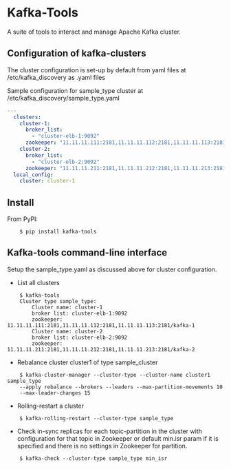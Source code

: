 # Kafka-Tools

A suite of tools to interact and manage Apache Kafka cluster.

## Configuration of kafka-clusters

The cluster configuration is set-up by default from yaml files at /etc/kafka_discovery as <cluster-type>.yaml files

Sample configuration for sample_type cluster at /etc/kafka_discovery/sample_type.yaml

```yaml
---
  clusters:
    cluster-1:
      broker_list:
        - "cluster-elb-1:9092"
      zookeeper: "11.11.11.111:2181,11.11.11.112:2181,11.11.11.113:2181/kafka-1"
    cluster-2:
      broker_list:
        - "cluster-elb-2:9092"
      zookeeper: "11.11.11.211:2181,11.11.11.212:2181,11.11.11.213:2181/kafka-2"
  local_config:
    cluster: cluster-1
```

## Install

From PyPI:
```shell
    $ pip install kafka-tools
```


## Kafka-tools command-line interface

Setup the sample_type.yaml as discussed above for cluster configuration.

* List all clusters

```shell
    $ kafka-tools
    Cluster type sample_type:
        Cluster name: cluster-1
        broker list: cluster-elb-1:9092
        zookeeper: 11.11.11.111:2181,11.11.11.112:2181,11.11.11.113:2181/kafka-1
        Cluster name: cluster-2
        broker list: cluster-elb-2:9092
        zookeeper: 11.11.11.211:2181,11.11.11.212:2181,11.11.11.213:2181/kafka-2
```

* Rebalance cluster cluster1 of type sample_cluster

```shell
    $ kafka-cluster-manager --cluster-type --cluster-name cluster1 sample_type
    --apply rebalance --brokers --leaders --max-partition-movements 10
    --max-leader-changes 15
```

* Rolling-restart a cluster

```shell
    $ kafka-rolling-restart --cluster-type sample_type
```

* Check in-sync replicas for each topic-partition in the cluster with configuration for that topic in Zookeeper or default min.isr param if it is specified and there is no settings in Zookeeper for partition.
```shell
    $ kafka-check --cluster-type sample_type min_isr
```
